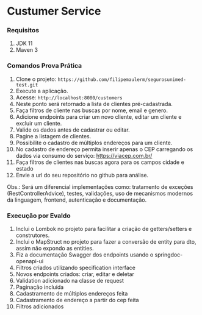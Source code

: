 # Custumer Service

### Requisitos

1. JDK 11
2. Maven 3

### Comandos Prova Prática

1. Clone o projeto: `https://github.com/filipemaulerm/segurosunimed-test.git`
2. Execute a aplicação.
3. Acesse: `http://localhost:8080/customers`
4. Neste ponto será retornado a lista de clientes pré-cadastrada.
5. Faça filtros de cliente nas buscas por nome, email e genero.
6. Adicione endpoints para criar um novo cliente, editar um cliente e excluir um cliente.
7. Valide os dados antes de cadastrar ou editar.
8. Pagine a listagem de clientes.
9. Possibilite o cadastro de múltiplos endereços para um cliente.
10. No cadastro de endereço permita inserir apenas o CEP carregando os dados via consumo do serviço: https://viacep.com.br/
11. Faça filtros de clientes nas buscas agora para os campos cidade e estado
12. Envie a url do seu repositório no github para análise.

Obs.: Será um diferencial implementações como: tratamento de exceções (RestControllerAdvice), testes, validações, uso de mecanismos modernos da linguagem, frontend, autenticação e documentação. 


### Execução por Evaldo
1. Inclui o Lombok no projeto para facilitar a criação de getters/setters e construtores.
2. Inclui o MapStruct no projeto para fazer a conversão de entity para dto, assim não expondo as entities.
3. Fiz a documentação Swagger dos endpoints usando o springdoc-openapi-ui
4. Filtros criados utilizando specification interface
5. Novos endpoints criados: criar, editar e deletar
6. Validation adicionado na classe de request
7. Paginação incluída
8. Cadastramento de múltiplos endereços feita
9. Cadastramento de endereço a partir do cep feita
10. Filtros adicionados
